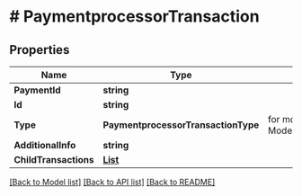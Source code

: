 # # PaymentprocessorTransaction


## Properties 


Name | Type | Description | Notes
------------ | ------------- | ------------- | -------------
**PaymentId**| **string** |   |
**Id**| **string** |   |
**Type**| **PaymentprocessorTransactionType** |  for more information please, see Model/PaymentprocessorTransactionType.php  | [optional]
**AdditionalInfo**| **string** |   | [optional]
**ChildTransactions**| [**List<PaymentprocessorTransaction>**](PaymentprocessorTransaction.md) |   | [optional]


[[Back to Model list]](../../README.md#models) [[Back to API list]](../../README.md#endpoints) [[Back to README]](../../README.md)

